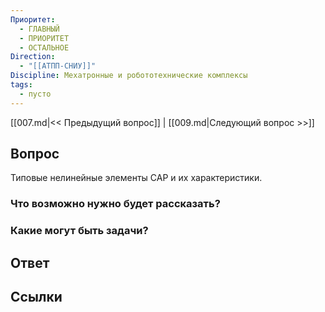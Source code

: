 ```yaml
---
Приоритет:
  - ГЛАВНЫЙ
  - ПРИОРИТЕТ
  - ОСТАЛЬНОЕ
Direction:
  - "[[АТПП-СНИУ]]" 
Discipline: Мехатронные и робототехнические комплексы 
tags:
  - пусто
---
```

[[007.md|<< Предыдущий вопрос]] | [[009.md|Следующий вопрос >>]]
## Вопрос

Типовые нелинейные элементы САР и их характеристики.

### Что возможно нужно будет рассказать?

### Какие могут быть задачи?

## Ответ

## Ссылки
